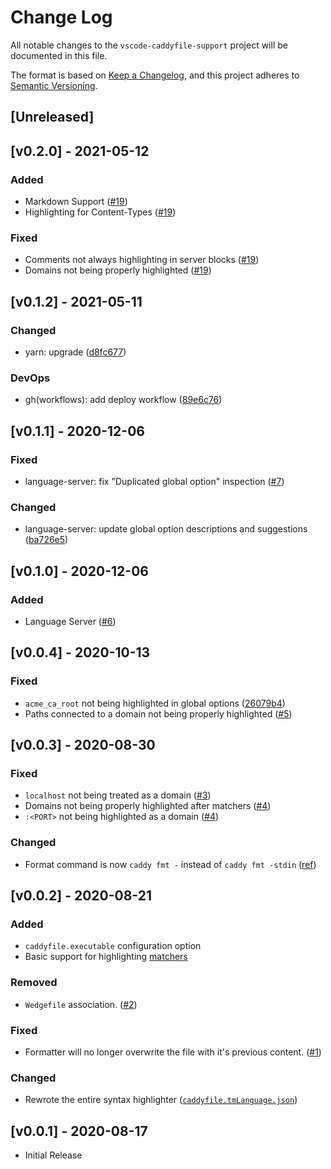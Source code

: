 # Change Log

All notable changes to the `vscode-caddyfile-support` project will be documented in this file.

The format is based on [Keep a Changelog](https://keepachangelog.com/en/1.0.0/), and this project adheres to [Semantic Versioning](https://semver.org/spec/v2.0.0.html).

## [Unreleased]

## [v0.2.0] - 2021-05-12

### Added

- Markdown Support ([#19](https://github.com/matthewpi/vscode-caddyfile-support/issues/19))
- Highlighting for Content-Types ([#19](https://github.com/matthewpi/vscode-caddyfile-support/issues/19))

### Fixed

- Comments not always highlighting in server blocks ([#19](https://github.com/matthewpi/vscode-caddyfile-support/issues/19))
- Domains not being properly highlighted ([#19](https://github.com/matthewpi/vscode-caddyfile-support/issues/19))

## [v0.1.2] - 2021-05-11

### Changed

- yarn: upgrade ([d8fc677](https://github.com/matthewpi/vscode-caddyfile-support/commit/d8fc67706a938c53738a9de666ca31b6544f1dd9))

### DevOps

- gh(workflows): add deploy workflow ([89e6c76](https://github.com/matthewpi/vscode-caddyfile-support/commit/89e6c7654525e81982a4f2ac9b4608b5585b327c))

## [v0.1.1] - 2020-12-06

### Fixed

- language-server: fix "Duplicated global option" inspection ([#7](https://github.com/matthewpi/vscode-caddyfile-support/issues/7))

### Changed

- language-server: update global option descriptions and suggestions ([ba726e5](https://github.com/matthewpi/vscode-caddyfile-support/commit/ba726e5324cae28e1ba4ceafa96bdfe1976423ce))

## [v0.1.0] - 2020-12-06

### Added

- Language Server ([#6](https://github.com/matthewpi/vscode-caddyfile-support/pull/6))

## [v0.0.4] - 2020-10-13

### Fixed

- `acme_ca_root` not being highlighted in global options ([26079b4](https://github.com/matthewpi/vscode-caddyfile-support/commit/26079b4753a640db2289f5f8f5ae2ad68a677fc4))
- Paths connected to a domain not being properly highlighted ([#5](https://github.com/matthewpi/vscode-caddyfile-support/issues/5))

## [v0.0.3] - 2020-08-30

### Fixed

- `localhost` not being treated as a domain ([#3](https://github.com/matthewpi/vscode-caddyfile-support/issues/3#issuecomment-678527482))
- Domains not being properly highlighted after matchers ([#4](https://github.com/matthewpi/vscode-caddyfile-support/issues/4))
- `:<PORT>` not being highlighted as a domain ([#4](https://github.com/matthewpi/vscode-caddyfile-support/issues/4))

### Changed

- Format command is now `caddy fmt -` instead of `caddy fmt -stdin` ([ref](https://github.com/caddyserver/caddy/pull/3680#discussion_r475123239))

## [v0.0.2] - 2020-08-21

### Added

- `caddyfile.executable` configuration option
- Basic support for highlighting [matchers](https://caddyserver.com/docs/caddyfile/concepts#matchers)

### Removed

- `Wedgefile` association. ([#2](https://github.com/matthewpi/vscode-caddyfile-support/pull/2))

### Fixed

- Formatter will no longer overwrite the file with it's previous content. ([#1](https://github.com/matthewpi/vscode-caddyfile-support/issues/1))

### Changed

- Rewrote the entire syntax highlighter ([`caddyfile.tmLanguage.json`](https://github.com/matthewpi/vscode-caddyfile-support/blob/master/syntaxes/caddyfile.tmLanguage.json))

## [v0.0.1] - 2020-08-17

- Initial Release
